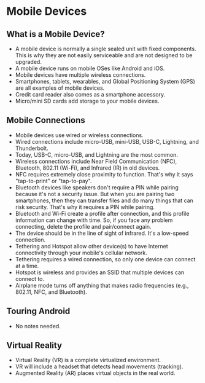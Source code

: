 # Mobile Devices

## What is a Mobile Device?
- A mobile device is normally a single sealed unit with fixed components. This is why they are not easily serviceable and are not designed to be upgraded.
- A mobile device runs on mobile OSes like Android and iOS.
- Mobile devices have multiple wireless connections.
- Smartphones, tablets, wearables, and Global Positioning System (GPS) are all examples of mobile devices.
- Credit card reader also comes as a smartphone accessory.
- Micro/mini SD cards add storage to your mobile devices.

## Mobile Connections
- Mobile devices use wired or wireless connections.
- Wired connections include micro-USB, mini-USB, USB-C, Lightning, and Thunderbolt.
- Today, USB-C, micro-USB, and Lightning are the most common.
- Wireless connections include Near Field Communication (NFC), Bluetooth, 802.11 (Wi-Fi), and Infrared (IR) in old devices.
- NFC requires extremely close proximity to function. That's why it says "tap-to-print" or "tap-to-pay".
- Bluetooth devices like speakers don't require a PIN while pairing because it's not a security issue. But when you are pairing two smartphones, then they can transfer files and do many things that can risk security. That's why it requires a PIN while pairing.
- Bluetooth and Wi-Fi create a profile after connection, and this profile information can change with time. So, if you face any problem connecting, delete the profile and pair/connect again.
- The device should be in the line of sight of infrared. It's a low-speed connection.
- Tethering and Hotspot allow other device(s) to have Internet connectivity through your mobile's cellular network.
- Tethering requires a wired connection, so only one device can connect at a time.
- Hotspot is wireless and provides an SSID that multiple devices can connect to.
- Airplane mode turns off anything that makes radio frequencies (e.g., 802.11, NFC, and Bluetooth).

## Touring Android
- No notes needed.

## Virtual Reality
- Virtual Reality (VR) is a complete virtualized environment.
- VR will include a headset that detects head movements (tracking).
- Augmented Reality (AR) places virtual objects in the real world.